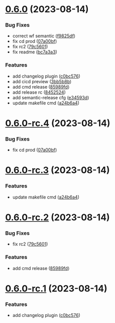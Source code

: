 # [0.6.0](https://github.com/lmquang/release/compare/v0.5.1...v0.6.0) (2023-08-14)


### Bug Fixes

* correct wf semantic ([f9825df](https://github.com/lmquang/release/commit/f9825dfff4fd9e25783a09034db3227fbdc15d0a))
* fix cd prod ([07a00bf](https://github.com/lmquang/release/commit/07a00bf34222cb4c4fd3e5d3d0682f2cb12893d8))
* fix rc2 ([79c5601](https://github.com/lmquang/release/commit/79c5601156c7323803a184af395dfee48b8eaeb4))
* fix readme ([bc7a3a3](https://github.com/lmquang/release/commit/bc7a3a362bd938d15dbf1f92cbfa4e0828ba9385))


### Features

* add changelog plugin ([c0bc576](https://github.com/lmquang/release/commit/c0bc5762b2302ffb941ee7d739d8641daacaf3cd))
* add cicd preview ([3bb5b8b](https://github.com/lmquang/release/commit/3bb5b8b118247702e159378a0fae249a7a7be58e))
* add cmd release ([85989fd](https://github.com/lmquang/release/commit/85989fd70ace6dabbb280eaff7d820ffe565be66))
* add release rc ([8452524](https://github.com/lmquang/release/commit/84525244a9aecf87bfb764f0346f6dab7c441729))
* add semantic-release cfg ([e34593d](https://github.com/lmquang/release/commit/e34593da65094af9c32a9d7fca301b27007cc000))
* update makefile cmd ([a24b6a4](https://github.com/lmquang/release/commit/a24b6a419d88ca89f68f1f7a7996c46b7e93db58))

# [0.6.0-rc.4](https://github.com/lmquang/release/compare/v0.6.0-rc.3...v0.6.0-rc.4) (2023-08-14)


### Bug Fixes

* fix cd prod ([07a00bf](https://github.com/lmquang/release/commit/07a00bf34222cb4c4fd3e5d3d0682f2cb12893d8))

# [0.6.0-rc.3](https://github.com/lmquang/release/compare/v0.6.0-rc.2...v0.6.0-rc.3) (2023-08-14)


### Features

* update makefile cmd ([a24b6a4](https://github.com/lmquang/release/commit/a24b6a419d88ca89f68f1f7a7996c46b7e93db58))

# [0.6.0-rc.2](https://github.com/lmquang/release/compare/v0.6.0-rc.1...v0.6.0-rc.2) (2023-08-14)


### Bug Fixes

* fix rc2 ([79c5601](https://github.com/lmquang/release/commit/79c5601156c7323803a184af395dfee48b8eaeb4))


### Features

* add cmd release ([85989fd](https://github.com/lmquang/release/commit/85989fd70ace6dabbb280eaff7d820ffe565be66))

# [0.6.0-rc.1](https://github.com/lmquang/release/compare/v0.6.0-preview.1...v0.6.0-rc.1) (2023-08-14)


### Features

* add changelog plugin ([c0bc576](https://github.com/lmquang/release/commit/c0bc5762b2302ffb941ee7d739d8641daacaf3cd))
